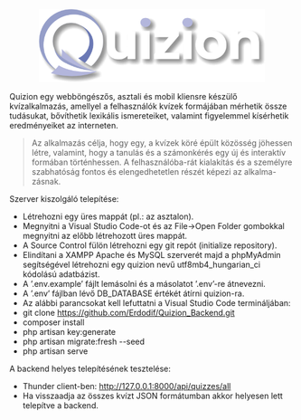 <p align="center"><img src="https://github.com/Erdodif/Quizion_Backend/blob/master/public/images/logo.png" width="400"></p>

Quizion egy webböngészős, asztali és mobil kliensre készülő kvízalkalmazás, amellyel a felhasználók kvízek formájában mérhetik össze tudásukat, bővíthetik lexikális ismereteiket, valamint figyelemmel kísérhetik eredményeiket az interneten.
> Az alkalmazás célja, hogy egy, a kvízek köré épült közösség jöhessen létre, valamint, hogy a tanulás és a számonkérés egy új és interaktív formában történhessen. A felhasználóba-rát kialakítás és a személyre szabhatóság fontos és elengedhetetlen részét képezi az alkalma-zásnak.

Szerver kiszolgáló telepítése:
- Létrehozni egy üres mappát (pl.: az asztalon).
- Megnyitni a Visual Studio Code-ot és az File->Open Folder gombokkal megnyitni az előbb létrehozott üres mappát.
- A Source Control fülön létrehozni egy git repót (initialize repository).
- Elindítani a XAMPP Apache és MySQL szerverét majd a phpMyAdmin segítségével létrehozni egy quizion nevű utf8mb4_hungarian_ci kódolású adatbázist.
- A ’.env.example’ fájlt lemásolni és a másolatot ’.env’-re átnevezni.
- A ’.env’ fájlban lévő DB_DATABASE értékét átírni quizion-ra.
- Az alábbi parancsokat kell lefuttatni a Visual Studio Code termináljában:
- git clone https://github.com/Erdodif/Quizion_Backend.git
- composer install
- php artisan key:generate 
- php artisan migrate:fresh --seed
- php artisan serve

A backend helyes telepítésének tesztelése:
- Thunder client-ben: http://127.0.0.1:8000/api/quizzes/all
- Ha visszaadja az összes kvízt JSON formátumban akkor helyesen lett telepítve a backend.
